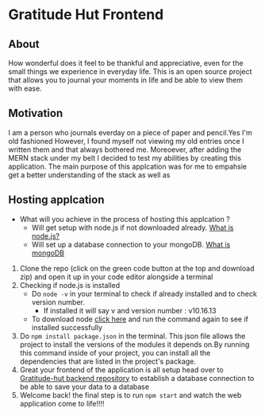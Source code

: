 
# Gratitude Hut Frontend

## About 
How wonderful does it feel to be thankful and appreciative, even for the small things we experience in everyday life.
This is an open source project that allows you to journal your moments in life and be able to view them with ease.

## Motivation 
I am a person who journals everday on a piece of paper and pencil.Yes I'm old fashioned However, I found myself not viewing my old entries once I written them and that always bothered me. Moreoever, after adding the MERN stack under my belt I decided to test my abilities by creating this application. The main purpose of this applcation was for me to empahsie  get a better understanding of the stack as well as



## Hosting applcation 

* What will you achieve in the process of hosting this applcation ? 
   - Will get setup with node.js if not downloaded already. [What is node.js?](https://www.w3schools.com/nodejs/nodejs_intro.asp)
   -  Will set up a database connection to your mongoDB. [What is mongoDB](https://www.mongodb.com/what-is-mongodb)


1.  Clone the repo (click on the green code button at the top and download zip) and open it up in your code editor alongside a terminal  
2. Checking if node.js is installed 
    - Do `node -v` in your terminal to check if already installed and to check version number.
         -  If installed it will say v and version number : v10.16.13
     -  To download node [click here](https://nodejs.org/en/download/) and run the command again to see if installed successfully 
3. Do `npm install package.json` in the terminal. This json file allows the project to install the versions of the modules it depends on.By running this command inside of your project, you can install all the dependencies that are listed in the project's package.
4. Great your frontend of the application is all setup head over to [Gratitude-hut backend repository](https://github.com/stammareddi/gratitude-hut-backend) to establish a database connection to be able to save your data to a database
5. Welcome back! the final step is to run `npm start` and watch the web application come to life!!!!


